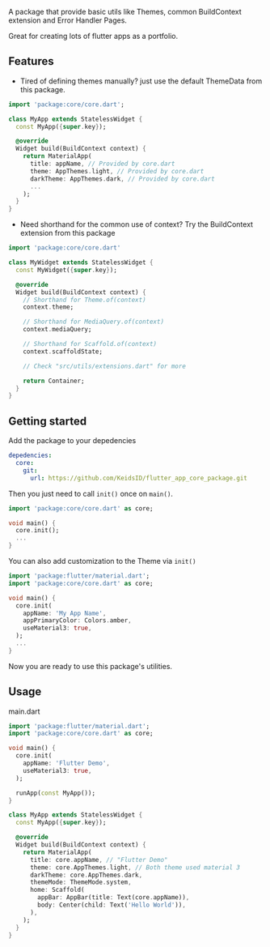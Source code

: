 <!--
This README describes the package. If you publish this package to pub.dev,
this README's contents appear on the landing page for your package.

For information about how to write a good package README, see the guide for
[writing package pages](https://dart.dev/guides/libraries/writing-package-pages).

For general information about developing packages, see the Dart guide for
[creating packages](https://dart.dev/guides/libraries/create-library-packages)
and the Flutter guide for
[developing packages and plugins](https://flutter.dev/developing-packages).
-->

A package that provide basic utils like Themes, common BuildContext extension and Error Handler Pages.

Great for creating lots of flutter apps as a portfolio.

## Features

- Tired of defining themes manually? just use the default ThemeData from this package.

```dart
import 'package:core/core.dart';

class MyApp extends StatelessWidget {
  const MyApp({super.key});

  @override
  Widget build(BuildContext context) {
    return MaterialApp(
      title: appName, // Provided by core.dart
      theme: AppThemes.light, // Provided by core.dart
      darkTheme: AppThemes.dark, // Provided by core.dart
      ...
    );
  }
}
```

- Need shorthand for the common use of context? Try the BuildContext extension from this package

```dart
import 'package:core/core.dart'

class MyWidget extends StatelessWidget {
  const MyWidget({super.key});

  @override
  Widget build(BuildContext context) {
    // Shorthand for Theme.of(context)
    context.theme;

    // Shorthand for MediaQuery.of(context)
    context.mediaQuery;

    // Shorthand for Scaffold.of(context)
    context.scaffoldState;

    // Check "src/utils/extensions.dart" for more

    return Container;
  }
}
```

## Getting started

Add the package to your depedencies

```yaml
depedencies:
  core:
    git:
      url: https://github.com/KeidsID/flutter_app_core_package.git
```

Then you just need to call `init()` once on `main()`.

```dart
import 'package:core/core.dart' as core;

void main() {
  core.init();
  ...
}
```

You can also add customization to the Theme via `init()`

```dart
import 'package:flutter/material.dart';
import 'package:core/core.dart' as core;

void main() {
  core.init(
    appName: 'My App Name',
    appPrimaryColor: Colors.amber,
    useMaterial3: true,
  );
  ...
}
```

Now you are ready to use this package's utilities.

## Usage

main.dart

```dart
import 'package:flutter/material.dart';
import 'package:core/core.dart' as core;

void main() {
  core.init(
    appName: 'Flutter Demo',
    useMaterial3: true,
  );

  runApp(const MyApp());
}

class MyApp extends StatelessWidget {
  const MyApp({super.key});

  @override
  Widget build(BuildContext context) {
    return MaterialApp(
      title: core.appName, // "Flutter Demo"
      theme: core.AppThemes.light, // Both theme used material 3
      darkTheme: core.AppThemes.dark,
      themeMode: ThemeMode.system,
      home: Scaffold(
        appBar: AppBar(title: Text(core.appName)),
        body: Center(child: Text('Hello World')),
      ),
    );
  }
}
```

<!--
## Additional information

TODO: Tell users more about the package: where to find more information, how to
contribute to the package, how to file issues, what response they can expect
from the package authors, and more.
-->
